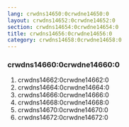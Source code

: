 ```yaml
---
lang: crwdns14650:0crwdne14650:0
layout: crwdns14652:0crwdne14652:0
section: crwdns14654:0crwdne14654:0
title: crwdns14656:0crwdne14656:0
category: crwdns14658:0crwdne14658:0
---
```


### crwdns14660:0crwdne14660:0
1. crwdns14662:0crwdne14662:0
1. crwdns14664:0crwdne14664:0
1. crwdns14666:0crwdne14666:0
1. crwdns14668:0crwdne14668:0
1. crwdns14670:0crwdne14670:0
1. crwdns14672:0crwdne14672:0